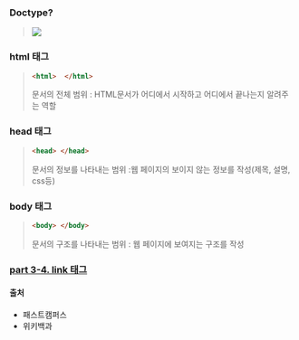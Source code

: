 ### Doctype?
>![](https://images.velog.io/images/dlfehd54/post/cfbcae7c-428d-434a-84d3-3a1541ed53be/%E1%84%89%E1%85%B3%E1%84%8F%E1%85%B3%E1%84%85%E1%85%B5%E1%86%AB%E1%84%89%E1%85%A3%E1%86%BA%202021-03-03%20%E1%84%8B%E1%85%A9%E1%84%92%E1%85%AE%208.35.46.png)

### html 태그

> ```html
> <html>  </html>
>```
>문서의 전체 범위
>: HTML문서가 어디에서 시작하고 어디에서 끝나는지 알려주는 역할

### head 태그
> ```html
><head> </head>
>```
>문서의 정보를 나타내는 범위
>:웹 페이지의 보이지 않는 정보를 작성(제목, 설명, css등)

### body 태그
> ``` html
><body> </body>
>```
>문서의 구조를 나타내는 범위
>: 웹 페이지에 보여지는 구조를 작성

### <a href="https://github.com/Jiyong95/Frontend-/blob/main/part3/README.md"> part 3-4. link 태그</a>

#### 출처
- 패스트캠퍼스
- 위키백과
